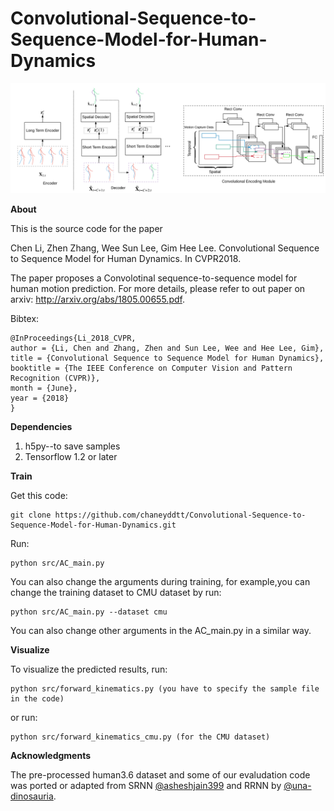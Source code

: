# Convolutional-Sequence-to-Sequence-Model-for-Human-Dynamics
![Network Architecture](Network.PNG)


**About**

This is the source code for the paper 

Chen Li, Zhen Zhang, Wee Sun Lee, Gim Hee Lee. Convolutional Sequence to Sequence Model for Human Dynamics. In CVPR2018.

The paper proposes a Convolotinal sequence-to-sequence model for human motion prediction. For more details, please refer to out paper on arxiv: http://arxiv.org/abs/1805.00655.pdf.

Bibtex:
```
@InProceedings{Li_2018_CVPR,
author = {Li, Chen and Zhang, Zhen and Sun Lee, Wee and Hee Lee, Gim},
title = {Convolutional Sequence to Sequence Model for Human Dynamics},
booktitle = {The IEEE Conference on Computer Vision and Pattern Recognition (CVPR)},
month = {June},
year = {2018}
} 
```

**Dependencies**
1. h5py--to save samples
2. Tensorflow 1.2 or later

**Train**

Get this code:
```
git clone https://github.com/chaneyddtt/Convolutional-Sequence-to-Sequence-Model-for-Human-Dynamics.git
```
Run:
```
python src/AC_main.py 
```
You can also change the arguments during training, for example,you can change the training dataset to CMU dataset by run:
```
python src/AC_main.py --dataset cmu
```
You can also change other arguments in the AC_main.py in a similar way.

 **Visualize**
 
To visualize the predicted results, run:
```
python src/forward_kinematics.py (you have to specify the sample file in the code)
```
or run:
```
python src/forward_kinematics_cmu.py (for the CMU dataset)
```

**Acknowledgments**

The pre-processed human3.6 dataset and some of our evaludation code was ported or adapted from SRNN [@asheshjain399](https://github.com/asheshjain399/RNNexp) and RRNN by [@una-dinosauria](https://github.com/una-dinosauria/human-motion-prediction).
